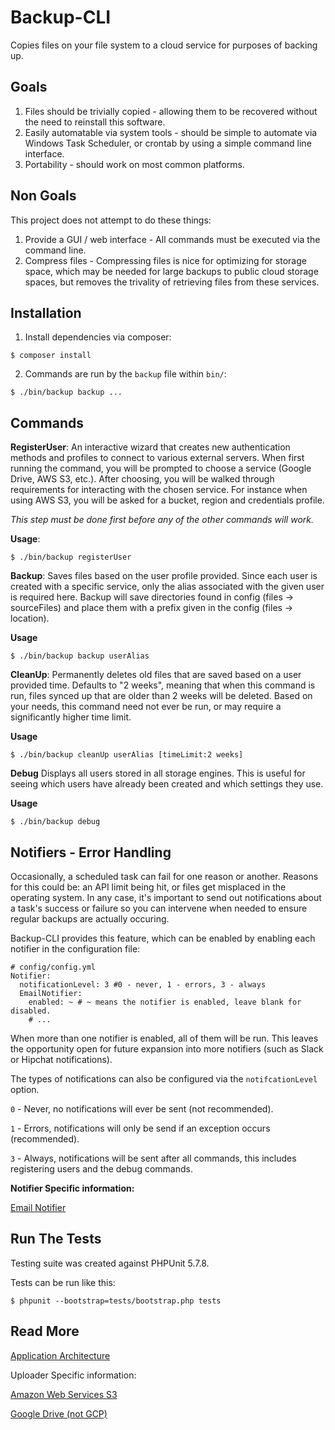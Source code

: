 Backup-CLI
==========
Copies files on your file system to a cloud service for purposes of backing up.


Goals
-----
1. Files should be trivially copied - allowing them to be recovered without the
need to reinstall this software.
2. Easily automatable via system tools - should be simple to automate via Windows
Task Scheduler, or crontab by using a simple command line interface.
3. Portability - should work on most common platforms.

Non Goals
---------
This project does not attempt to do these things:

1. Provide a GUI / web interface - All commands must be executed via the command line.
2. Compress files - Compressing files is nice for optimizing for storage space, which may
be needed for large backups to public cloud storage spaces, but removes the trivality of 
retrieving files from these services. 

Installation
------------

1. Install dependencies via composer:

`$ composer install`

2. Commands are run by the `backup` file within `bin/`:

`$ ./bin/backup backup ...`

Commands
--------

**RegisterUser**: An interactive wizard that creates new authentication methods 
and profiles to connect to various external servers. When first running the command,
you will be prompted to choose a service (Google Drive, AWS S3, etc.). After choosing,
you will be walked through requirements for interacting with the chosen
service. For instance when using AWS S3, you will be asked for a bucket,
region and credentials profile.

*This step must be done first before any of the other commands will work.*

**Usage**:

`$ ./bin/backup registerUser`

**Backup**: Saves files based on the user profile provided. Since each user is
created with a specific service, only the alias associated with the given user is
required here. Backup will save directories found in config (files -> sourceFiles)
and place them with a prefix given in the config (files -> location).

**Usage**

`$ ./bin/backup backup userAlias`

**CleanUp**: Permanently deletes old files that are saved based on a user provided
time. Defaults to "2 weeks", meaning that when this command is run, files synced up
that are older than 2 weeks will be deleted. Based on your needs, this command need not
ever be run, or may require a significantly higher time limit.

**Usage**

`$ ./bin/backup cleanUp userAlias [timeLimit:2 weeks]`

**Debug** Displays all users stored in all storage engines. This is useful for
seeing which users have already been created and which settings they use.

**Usage**

`$ ./bin/backup debug`

Notifiers - Error Handling
--------------------------

Occasionally, a scheduled task can fail for one reason or another. Reasons for this could be:
an API limit being hit, or files get misplaced in the operating system. In any case, it's 
important to send out notifications about a task's success or failure so you can intervene 
when needed to ensure regular backups are actually occuring.

Backup-CLI provides this feature, which can be enabled by enabling each notifier in the configuration
 file:
    
    # config/config.yml
    Notifier:
      notificationLevel: 3 #0 - never, 1 - errors, 3 - always
      EmailNotifier:
        enabled: ~ # ~ means the notifier is enabled, leave blank for disabled.
        # ...

When more than one notifier is enabled, all of them will be run. This leaves the
opportunity open for future expansion into more notifiers (such as Slack or Hipchat notifications).

The types of notifications can also be configured via the `notifcationLevel` option.

`0` - Never, no notifications will ever be sent (not recommended).

`1` - Errors, notifications will only be send if an exception occurs (recommended).

`3` - Always, notifications will be sent after all commands, this includes registering users and the debug commands. 

**Notifier Specific information:**

[Email Notifier](docs/Notifiers/EmailNotifier.md)

Run The Tests
-------------

Testing suite was created against PHPUnit 5.7.8. 

Tests can be run like this:

    $ phpunit --bootstrap=tests/bootstrap.php tests

Read More
---------
[Application Architecture](docs/Architecture.md)

Uploader Specific information:

[Amazon Web Services S3](docs/Uploaders/AmazonS3.md)

[Google Drive (not GCP)](docs/Uploaders/GoogleServiceAccount.md) 


